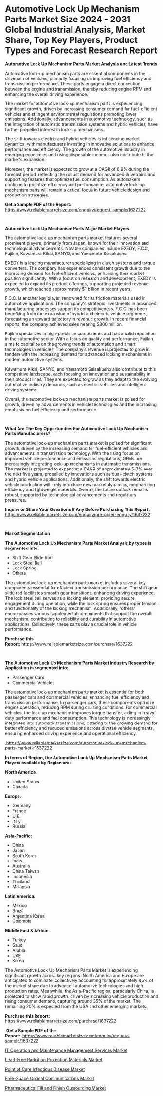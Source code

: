 <p><h1>Automotive Lock Up Mechanism Parts Market Size 2024 - 2031 Global Industrial Analysis, Market Share, Top Key Players, Product Types and Forecast Research Report</h1></p><p><strong>Automotive Lock Up Mechanism Parts Market Analysis and Latest Trends</strong></p>
<p><p>Automotive lock-up mechanism parts are essential components in the drivetrain of vehicles, primarily focusing on improving fuel efficiency and transmission performance. These parts engage a direct connection between the engine and transmission, thereby reducing engine RPM and enhancing the overall driving experience. </p><p>The market for automotive lock-up mechanism parts is experiencing significant growth, driven by increasing consumer demand for fuel-efficient vehicles and stringent environmental regulations promoting lower emissions. Additionally, advancements in automotive technology, such as the integration of automatic transmission systems and hybrid vehicles, have further propelled interest in lock-up mechanisms. </p><p>The shift towards electric and hybrid vehicles is influencing market dynamics, with manufacturers investing in innovative solutions to enhance performance and efficiency. The growth of the automotive industry in emerging economies and rising disposable incomes also contribute to the market's expansion. </p><p>Moreover, the market is expected to grow at a CAGR of 6.9% during the forecast period, reflecting the robust demand for advanced drivetrains and supporting features that optimize fuel consumption. As automakers continue to prioritize efficiency and performance, automotive lock-up mechanism parts will remain a critical focus in future vehicle design and production strategies.</p></p>
<p><strong>Get a Sample PDF of the Report:&nbsp;</strong> <a href="https://www.reliablemarketsize.com/enquiry/request-sample/1637222?utm_campaign=1879&utm_medium=2&utm_source=Github&utm_content=ia&utm_term=07122024&utm_id=automotive-lock-up-mechanism-parts">https://www.reliablemarketsize.com/enquiry/request-sample/1637222</a></p>
<p>&nbsp;</p>
<p><strong>Automotive Lock Up Mechanism Parts Major Market Players</strong></p>
<p><p>The automotive lock-up mechanism parts market features several prominent players, primarily from Japan, known for their innovation and technological advancements. Notable companies include EXEDY, F.C.C, Fujikin, Kawamura Kikai, SANYO, and Yamamoto Seisakusho.</p><p>EXEDY is a leading manufacturer specializing in clutch systems and torque converters. The company has experienced consistent growth due to the increasing demand for fuel-efficient vehicles, enhancing their market position significantly. With a focus on research and development, EXEDY is expected to expand its product offerings, supporting projected revenue growth, which reached approximately $1 billion in recent years.</p><p>F.C.C. is another key player, renowned for its friction materials used in automotive applications. The company's strategic investments in advanced manufacturing processes support its competitiveness. F.C.C. has been benefiting from the expansion of hybrid and electric vehicle segments, forecasting an upward trajectory in revenue growth. In recent financial reports, the company achieved sales nearing $800 million.</p><p>Fujikin specializes in high-precision components and has a solid reputation in the automotive sector. With a focus on quality and performance, Fujikin aims to capitalize on the growing trends of automation and smart technologies in vehicles. The company’s revenue is projected to grow in tandem with the increasing demand for advanced locking mechanisms in modern automotive systems.</p><p>Kawamura Kikai, SANYO, and Yamamoto Seisakusho also contribute to this competitive landscape, each focusing on innovation and sustainability in their product lines. They are expected to grow as they adapt to the evolving automotive industry demands, such as electric vehicles and intelligent driving systems.</p><p>Overall, the automotive lock-up mechanism parts market is poised for growth, driven by advancements in vehicle technologies and the increasing emphasis on fuel efficiency and performance.</p></p>
<p>&nbsp;</p>
<p><strong>What Are The Key Opportunities For Automotive Lock Up Mechanism Parts Manufacturers?</strong></p>
<p><p>The automotive lock-up mechanism parts market is poised for significant growth, driven by the increasing demand for fuel-efficient vehicles and advancements in transmission technology. With the rising focus on improved vehicle performance and emissions regulations, OEMs are increasingly integrating lock-up mechanisms in automatic transmissions. The market is projected to expand at a CAGR of approximately 5-7% over the next five years, propelled by innovations such as dual-clutch systems and hybrid vehicle applications. Additionally, the shift towards electric vehicle production will likely introduce new market dynamics, emphasizing efficiency and lightweight materials. Overall, the future outlook remains robust, supported by technological advancements and regulatory pressures.</p></p>
<p><strong>Inquire or Share Your Questions If Any Before Purchasing This Report:</strong> <a href="https://www.reliablemarketsize.com/enquiry/pre-order-enquiry/1637222?utm_campaign=1879&utm_medium=2&utm_source=Github&utm_content=ia&utm_term=07122024&utm_id=automotive-lock-up-mechanism-parts">https://www.reliablemarketsize.com/enquiry/pre-order-enquiry/1637222</a></p>
<p>&nbsp;</p>
<p><strong>Market Segmentation</strong></p>
<p><strong>The Automotive Lock Up Mechanism Parts Market Analysis by types is segmented into:</strong></p>
<p><ul><li>Shift Gear Slide Rod</li><li>Lock Steel Ball</li><li>Lock Spring</li><li>Others</li></ul></p>
<p><p>The automotive lock-up mechanism parts market includes several key components essential for efficient transmission performance. The shift gear slide rod facilitates smooth gear transitions, enhancing driving experience. The lock steel ball serves as a locking element, providing secure engagement during operation, while the lock spring ensures proper tension and functionality of the locking mechanism. Additionally, 'others' encompasses various supplemental components that support the overall mechanism, contributing to reliability and durability in automotive applications. Collectively, these parts play a crucial role in vehicle performance.</p></p>
<p><strong>Purchase this Report:&nbsp;</strong><a href="https://www.reliablemarketsize.com/purchase/1637222?utm_campaign=1879&utm_medium=2&utm_source=Github&utm_content=ia&utm_term=07122024&utm_id=automotive-lock-up-mechanism-parts">https://www.reliablemarketsize.com/purchase/1637222</a></p>
<p>&nbsp;</p>
<p><strong>The Automotive Lock Up Mechanism Parts Market Industry Research by Application is segmented into:</strong></p>
<p><ul><li>Passenger Cars</li><li>Commercial Vehicles</li></ul></p>
<p><p>The automotive lock-up mechanism parts market is essential for both passenger cars and commercial vehicles, enhancing fuel efficiency and transmission performance. In passenger cars, these components optimize engine operation, reducing RPM during cruising conditions. For commercial vehicles, the lock-up mechanism improves torque transfer, aiding in heavy-duty performance and fuel consumption. This technology is increasingly integrated into automatic transmissions, catering to the growing demand for better efficiency and reduced emissions across diverse vehicle segments, ensuring enhanced driving experience and operational efficiency.</p></p>
<p><a href="https://www.reliablemarketsize.com/automotive-lock-up-mechanism-parts-market-r1637222?utm_campaign=1879&utm_medium=2&utm_source=Github&utm_content=ia&utm_term=07122024&utm_id=automotive-lock-up-mechanism-parts">&nbsp;https://www.reliablemarketsize.com/automotive-lock-up-mechanism-parts-market-r1637222</a></p>
<p><strong>In terms of Region, the Automotive Lock Up Mechanism Parts Market Players available by Region are:</strong></p>
<p>
    <p> <strong> North America: </strong>
        <ul>
            <li>United States</li>
            <li>Canada</li>
        </ul>
        </p> 
    <p> <strong> Europe: </strong>
        <ul>
            <li>Germany</li>
            <li>France</li>
            <li>U.K.</li>
            <li>Italy</li>
            <li>Russia</li>
        </ul>
        </p> 
    <p> <strong> Asia-Pacific: </strong>
        <ul>
            <li>China</li>
            <li>Japan</li>
            <li>South Korea</li>
            <li>India</li>
            <li>Australia</li>
            <li>China Taiwan</li>
            <li>Indonesia</li>
            <li>Thailand</li>
            <li>Malaysia</li>
        </ul>
        </p> 
    <p> <strong> Latin America: </strong>
        <ul>
            <li>Mexico</li>
            <li>Brazil</li>
            <li>Argentina Korea</li>
            <li>Colombia</li>
        </ul>
        </p> 
    <p> <strong> Middle East & Africa: </strong>
        <ul>
            <li>Turkey</li>
            <li>Saudi</li>
            <li>Arabia</li>
            <li>UAE</li>
            <li>Korea</li>
        </ul>
    </p>
    </p>
<p><p>The Automotive Lock Up Mechanism Parts Market is experiencing significant growth across key regions. North America and Europe are anticipated to dominate, collectively accounting for approximately 45% of the market share due to advanced automotive technologies and high production rates. Meanwhile, the Asia-Pacific region, particularly China, is projected to show rapid growth, driven by increasing vehicle production and rising consumer demand, capturing around 35% of the market. The remaining 20% is expected from the USA and other emerging markets.</p></p>
<p><strong>Purchase this Report: </strong><a href="https://www.reliablemarketsize.com/purchase/1637222?utm_campaign=1879&utm_medium=2&utm_source=Github&utm_content=ia&utm_term=07122024&utm_id=automotive-lock-up-mechanism-parts">https://www.reliablemarketsize.com/purchase/1637222</a></p>
<p>&nbsp;<strong>Get a Sample PDF of the Report:&nbsp;&nbsp;</strong><a href="https://www.reliablemarketsize.com/enquiry/request-sample/1637222?utm_campaign=1879&utm_medium=2&utm_source=Github&utm_content=ia&utm_term=07122024&utm_id=automotive-lock-up-mechanism-parts">https://www.reliablemarketsize.com/enquiry/request-sample/1637222</a></p>
<p><strong></strong></p>
<p><p><a href="https://issuu.com/reportprime-2/docs/it-operation-and-maintenance-management-services-m?utm_campaign=1879&utm_medium=2&utm_source=Github&utm_content=ia&utm_term=07122024&utm_id=automotive-lock-up-mechanism-parts">IT Operation and Maintenance Management Services Market</a></p><p><a href="https://issuu.com/reportprime-2/docs/lead-free-radiation-protection-materials-market-si?utm_campaign=1879&utm_medium=2&utm_source=Github&utm_content=ia&utm_term=07122024&utm_id=automotive-lock-up-mechanism-parts">Lead-Free Radiation Protection Materials Market</a></p><p><a href="https://www.linkedin.com/pulse/futur-trend-quest-sl8ue?utm_campaign=1879&utm_medium=2&utm_source=Github&utm_content=ia&utm_term=07122024&utm_id=automotive-lock-up-mechanism-parts">Point of Care Infectious Disease Market</a></p><p><a href="https://www.linkedin.com/pulse/compreh-proposis-fbaif?utm_campaign=1879&utm_medium=2&utm_source=Github&utm_content=ia&utm_term=07122024&utm_id=automotive-lock-up-mechanism-parts">Free-Space Optical Communications Market</a></p><p><a href="https://www.linkedin.com/pulse/market-dynamics-projected-growth-pharmaceutical-fill-finish-kx0le?utm_campaign=1879&utm_medium=2&utm_source=Github&utm_content=ia&utm_term=07122024&utm_id=automotive-lock-up-mechanism-parts">Pharmaceutical Fill and Finish Outsourcing Market</a></p></p>